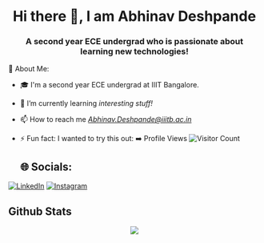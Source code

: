 <h1 align="center"> Hi there 👋, I am Abhinav Deshpande </h1>
<h3 align = "center"> A second year ECE undergrad who is passionate about learning new technologies! </h3>

💫 About Me:

- 🎓 I'm a second year ECE undergrad at IIIT Bangalore.   

- 🌱 I’m currently learning *interesting stuff!*

- 📫 How to reach me *Abhinav.Deshpande@iiitb.ac.in*
- ⚡ Fun fact: I wanted to try this out: ➡️ Profile Views 
![Visitor Count](https://profile-counter.glitch.me/{Abhinav-gh}/count.svg)
  ## 🌐 Socials:
[![LinkedIn](https://img.shields.io/badge/LinkedIn-%230077B5.svg?logo=linkedin&logoColor=white)](https://www.linkedin.com/in/abhinav-deshpande-97495a24b/) 
[![Instagram](https://img.shields.io/badge/Instagram-%23E4405F.svg?logo=Instagram&logoColor=white)](https://www.instagram.com/_abhinav__7_7/) 

  ## Github Stats
<div align="center"><img src="https://github-readme-stats.vercel.app/api/top-langs/?username=Abhinav-gh&hide_border=true&count_private=true&layout=compact&langs_count=8" align="center" /></div>  






<!--
**Abhinav-gh/Abhinav-gh** is a ✨ _special_ ✨ repository because its `README.md` (this file) appears on your GitHub profile.

Here are some ideas to get you started:

- 🔭 I’m currently working on ...
- 🌱 I’m currently learning ...
- 👯 I’m looking to collaborate on ...
- 🤔 I’m looking for help with ...
- 💬 Ask me about ...
- 📫 How to reach me: ...
- 😄 Pronouns: ...
- ⚡ Fun fact: ...
-->
